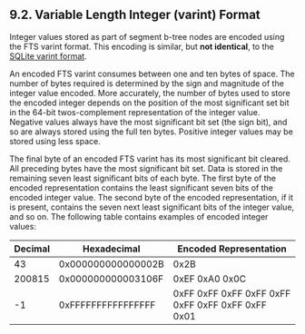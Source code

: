 ## 9\.2\. Variable Length Integer (varint) Format



 Integer values stored as part of segment b\-tree nodes are encoded using the
 FTS varint format. This encoding is similar, but **not identical**, to
 the [SQLite varint format](fileformat2.html#varint).




 An encoded FTS varint consumes between one and ten bytes of space. The
 number of bytes required is determined by the sign and magnitude of the
 integer value encoded. More accurately, the number of bytes used to store
 the encoded integer depends on the position of the most significant set bit
 in the 64\-bit twos\-complement representation of the integer value. Negative
 values always have the most significant bit set (the sign bit), and so are
 always stored using the full ten bytes. Positive integer values may be
 stored using less space.




 The final byte of an encoded FTS varint has its most significant bit
 cleared. All preceding bytes have the most significant bit set. Data
 is stored in the remaining seven least significant bits of each byte.
 The first byte of the encoded representation contains the least significant
 seven bits of the encoded integer value. The second byte of the encoded
 representation, if it is present, contains the seven next least significant
 bits of the integer value, and so on. The following table contains examples
 of encoded integer values:





| Decimal | Hexadecimal | Encoded Representation |
| --- | --- | --- |
| 43 | 0x000000000000002B | 0x2B |
| 200815 | 0x000000000003106F | 0xEF 0xA0 0x0C |
| \-1 | 0xFFFFFFFFFFFFFFFF | 0xFF 0xFF 0xFF 0xFF 0xFF 0xFF 0xFF 0xFF 0xFF 0x01 |


